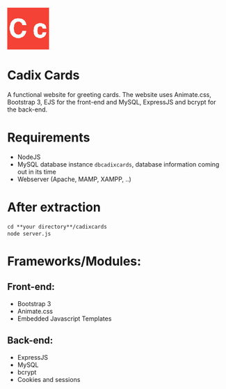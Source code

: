 ![logo](gitImages/logo.jpg)
# Cadix Cards
A functional website for greeting cards. The website uses Animate.css, Bootstrap 3, EJS for the front-end and MySQL, ExpressJS and bcrypt for the back-end.

# Requirements
- NodeJS
- MySQL database instance ```dbcadixcards```, database information coming out in its time
- Webserver (Apache, MAMP, XAMPP, ..)
# After extraction
```
cd **your directory**/cadixcards
node server.js
```
# Frameworks/Modules:
## Front-end:
- Bootstrap 3
- Animate.css
- Embedded Javascript Templates
## Back-end:
- ExpressJS
- MySQL
- bcrypt
- Cookies and sessions
